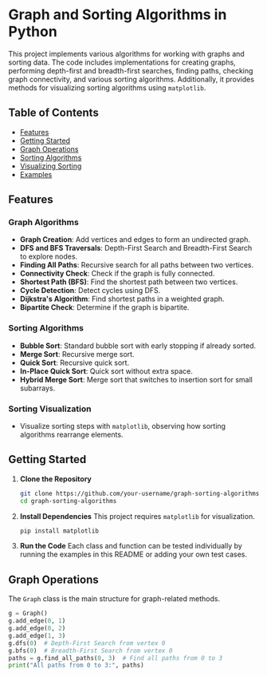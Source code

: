 # Graph and Sorting Algorithms in Python

This project implements various algorithms for working with graphs and sorting data. The code includes implementations for creating graphs, performing depth-first and breadth-first searches, finding paths, checking graph connectivity, and various sorting algorithms. Additionally, it provides methods for visualizing sorting algorithms using `matplotlib`.

## Table of Contents
- [Features](#features)
- [Getting Started](#getting-started)
- [Graph Operations](#graph-operations)
- [Sorting Algorithms](#sorting-algorithms)
- [Visualizing Sorting](#visualizing-sorting)
- [Examples](#examples)

## Features
### Graph Algorithms
- **Graph Creation**: Add vertices and edges to form an undirected graph.
- **DFS and BFS Traversals**: Depth-First Search and Breadth-First Search to explore nodes.
- **Finding All Paths**: Recursive search for all paths between two vertices.
- **Connectivity Check**: Check if the graph is fully connected.
- **Shortest Path (BFS)**: Find the shortest path between two vertices.
- **Cycle Detection**: Detect cycles using DFS.
- **Dijkstra's Algorithm**: Find shortest paths in a weighted graph.
- **Bipartite Check**: Determine if the graph is bipartite.

### Sorting Algorithms
- **Bubble Sort**: Standard bubble sort with early stopping if already sorted.
- **Merge Sort**: Recursive merge sort.
- **Quick Sort**: Recursive quick sort.
- **In-Place Quick Sort**: Quick sort without extra space.
- **Hybrid Merge Sort**: Merge sort that switches to insertion sort for small subarrays.

### Sorting Visualization
- Visualize sorting steps with `matplotlib`, observing how sorting algorithms rearrange elements.

## Getting Started
1. **Clone the Repository**
    ```bash
    git clone https://github.com/your-username/graph-sorting-algorithms.git
    cd graph-sorting-algorithms
    ```

2. **Install Dependencies**
    This project requires `matplotlib` for visualization.
    ```bash
    pip install matplotlib
    ```

3. **Run the Code**
    Each class and function can be tested individually by running the examples in this README or adding your own test cases.

## Graph Operations
The `Graph` class is the main structure for graph-related methods.

```python
g = Graph()
g.add_edge(0, 1)
g.add_edge(0, 2)
g.add_edge(1, 3)
g.dfs(0)  # Depth-First Search from vertex 0
g.bfs(0)  # Breadth-First Search from vertex 0
paths = g.find_all_paths(0, 3)  # Find all paths from 0 to 3
print("All paths from 0 to 3:", paths)
